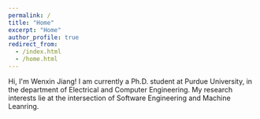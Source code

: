 ```yaml
---
permalink: /
title: "Home"
excerpt: "Home"
author_profile: true
redirect_from: 
  - /index.html
  - /home.html
---
```



Hi, I'm Wenxin Jiang!
I am currently a Ph.D. student at Purdue University, in the department of Electrical and Computer Engineering. My research interests lie at the intersection of Software Engineering and Machine Leanring. 